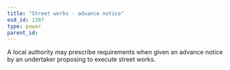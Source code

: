 ```yaml
---
title: "Street works - advance notice"
esd_id: 1307
type: power
parent_id:  
---
```


A local authority may prescribe requirements when given an advance notice by an undertaker proposing to execute street works.

